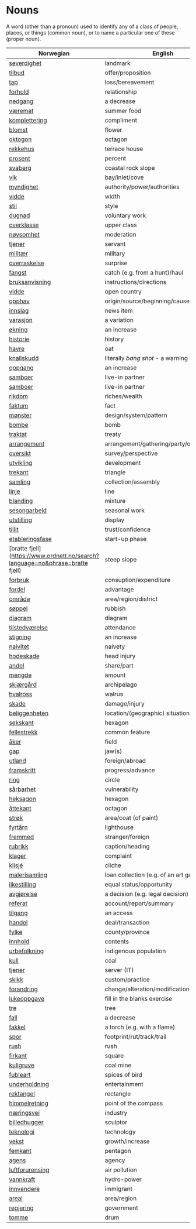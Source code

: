 # Nouns

A word (other than a pronoun) used to identify any of a class of people, places, or things (common noun), or to name a particular one of these (proper noun).

| Norwegian | English | Gender |
| --- | --- | --- |
| [severdighet](https://www.ordnett.no/search?language=no&phrase=severdighet) | landmark | m |
| [tilbud](https://www.ordnett.no/search?language=no&phrase=tilbud) | offer/proposition | i |
| [tap](https://www.ordnett.no/search?language=no&phrase=tap) | loss/bereavement | i |
| [forhold](https://www.ordnett.no/search?language=no&phrase=forhold) | relationship | i |
| [nedgang](https://www.ordnett.no/search?language=no&phrase=nedgang) | a decrease | m |
| [væremat](https://www.ordnett.no/search?language=no&phrase=væremat) | summer food | m |
| [komplettering](https://www.ordnett.no/search?language=no&phrase=komplettering) | compliment | m |
| [blomst](https://www.ordnett.no/search?language=no&phrase=blomst) | flower | m |
| [oktogon](https://www.ordnett.no/search?language=no&phrase=oktogon) | octagon | m |
| [rekkehus](https://www.ordnett.no/search?language=no&phrase=rekkehus) | terrace house | i |
| [prosent](https://www.ordnett.no/search?language=no&phrase=prosent) | percent | m |
| [svaberg](https://www.ordnett.no/search?language=no&phrase=svaberg) | coastal rock slope | i |
| [vik](https://www.ordnett.no/search?language=no&phrase=vik) | bay/inlet/cove | m |
| [myndighet](https://www.ordnett.no/search?language=no&phrase=myndighet) | authority/power/authorities | m |
| [vidde](https://www.ordnett.no/search?language=no&phrase=vidde) | width | m/f |
| [stil](https://www.ordnett.no/search?language=no&phrase=stil) | style | m |
| [dugnad](https://www.ordnett.no/search?language=no&phrase=dugnad) | voluntary work | m |
| [overklasse](https://www.ordnett.no/search?language=no&phrase=overklasse) | upper class | m |
| [nøysomhet](https://www.ordnett.no/search?language=no&phrase=nøysomhet) | moderation | m |
| [tjener](https://www.ordnett.no/search?language=no&phrase=tjener) | servant | m |
| [militær](https://www.ordnett.no/search?language=no&phrase=militær) | military | m |
| [overraskelse](https://www.ordnett.no/search?language=no&phrase=overraskelse) | surprise | m |
| [fangst](https://www.ordnett.no/search?language=no&phrase=fangst) | catch (e.g. from a hunt)/haul | m |
| [bruksanvisning](https://www.ordnett.no/search?language=no&phrase=bruksanvisning) | instructions/directions | m |
| [vidde](https://www.ordnett.no/search?language=no&phrase=vidde) | open country | m |
| [opphav](https://www.ordnett.no/search?language=no&phrase=opphav) | origin/source/beginning/cause | i |
| [innslag](https://www.ordnett.no/search?language=no&phrase=innslag) | news item | i |
| [varasjon](https://www.ordnett.no/search?language=no&phrase=varasjon) | a variation | m |
| [økning](https://www.ordnett.no/search?language=no&phrase=økning) | an increase | m |
| [historie](https://www.ordnett.no/search?language=no&phrase=historie) | history | m/f |
| [havre](https://www.ordnett.no/search?language=no&phrase=havre) | oat | m |
| [knallskudd](https://www.ordnett.no/search?language=no&phrase=knallskudd) | literally _bang shot_ - a warning shot gun | i |
| [oppgang](https://www.ordnett.no/search?language=no&phrase=oppgang) | an increase | m |
| [samboer](https://www.ordnett.no/search?language=no&phrase=samboer) | live-in partner | m |
| [samboer](https://www.ordnett.no/search?language=no&phrase=samboer) | live-in partner | m |
| [rikdom](https://www.ordnett.no/search?language=no&phrase=rikdom) | riches/wealth | m |
| [faktum](https://www.ordnett.no/search?language=no&phrase=faktum) | fact | i |
| [mønster](https://www.ordnett.no/search?language=no&phrase=mønster) | design/system/pattern | i |
| [bombe](https://www.ordnett.no/search?language=no&phrase=bombe) | bomb | m |
| [traktat](https://www.ordnett.no/search?language=no&phrase=traktat) | treaty | m |
| [arrangement](https://www.ordnett.no/search?language=no&phrase=arrangement) | arrangement/gathering/party/organisation | i |
| [oversikt](https://www.ordnett.no/search?language=no&phrase=oversikt) | survey/perspective | m |
| [utvikling](https://www.ordnett.no/search?language=no&phrase=utvikling) | development | m |
| [trekant](https://www.ordnett.no/search?language=no&phrase=trekant) | triangle | m |
| [samling](https://www.ordnett.no/search?language=no&phrase=samling) | collection/assembly | m |
| [linje](https://www.ordnett.no/search?language=no&phrase=linje) | line | m |
| [blanding](https://www.ordnett.no/search?language=no&phrase=blanding) | mixture | m |
| [sesongarbeid](https://www.ordnett.no/search?language=no&phrase=sesongarbeid) | seasonal work | i |
| [utstilling](https://www.ordnett.no/search?language=no&phrase=utstilling) | display | m |
| [tillit](https://www.ordnett.no/search?language=no&phrase=tillit) | trust/confidence | m |
| [etableringsfase](https://www.ordnett.no/search?language=no&phrase=etableringsfase) | start-up phase | m |
| [bratte fjell](https://www.ordnett.no/search?language=no&phrase=bratte fjell) | steep slope | m |
| [forbruk](https://www.ordnett.no/search?language=no&phrase=forbruk) | consuption/expenditure | i |
| [fordel](https://www.ordnett.no/search?language=no&phrase=fordel) | advantage | m |
| [område](https://www.ordnett.no/search?language=no&phrase=område) | area/region/district | i |
| [søppel](https://www.ordnett.no/search?language=no&phrase=søppel) | rubbish | i |
| [diagram](https://www.ordnett.no/search?language=no&phrase=diagram) | diagram | i |
| [tilstedværelse](https://www.ordnett.no/search?language=no&phrase=tilstedværelse) | attendance | i |
| [stigning](https://www.ordnett.no/search?language=no&phrase=stigning) | an increase | m |
| [naivitet](https://www.ordnett.no/search?language=no&phrase=naivitet) | naivety | m |
| [hodeskade](https://www.ordnett.no/search?language=no&phrase=hodeskade) | head injury | m |
| [andel](https://www.ordnett.no/search?language=no&phrase=andel) | share/part | m |
| [mengde](https://www.ordnett.no/search?language=no&phrase=mengde) | amount | m |
| [skjærgård](https://www.ordnett.no/search?language=no&phrase=skjærgård) | archipelago | m |
| [hvalross](https://www.ordnett.no/search?language=no&phrase=hvalross) | walrus | m |
| [skade](https://www.ordnett.no/search?language=no&phrase=skade) | damage/injury | m |
| [beliggenheten](https://www.ordnett.no/search?language=no&phrase=beliggenheten) | location/(geographic) situation | m/f |
| [sekskant](https://www.ordnett.no/search?language=no&phrase=sekskant) | hexagon | m |
| [fellestrekk](https://www.ordnett.no/search?language=no&phrase=fellestrekk) | common feature | i |
| [åker](https://www.ordnett.no/search?language=no&phrase=åker) | field | m |
| [gap](https://www.ordnett.no/search?language=no&phrase=gap) | jaw(s) | m |
| [utland](https://www.ordnett.no/search?language=no&phrase=utland) | foreign/abroad | m |
| [framskritt](https://www.ordnett.no/search?language=no&phrase=framskritt) | progress/advance | i |
| [ring](https://www.ordnett.no/search?language=no&phrase=ring) | circle | m |
| [sårbarhet](https://www.ordnett.no/search?language=no&phrase=sårbarhet) | vulnerability | m |
| [heksagon](https://www.ordnett.no/search?language=no&phrase=heksagon) | hexagon | m |
| [åttekant](https://www.ordnett.no/search?language=no&phrase=åttekant) | octagon | m |
| [strøk](https://www.ordnett.no/search?language=no&phrase=strøk) | area/coat (of paint) | i |
| [fyrtårn](https://www.ordnett.no/search?language=no&phrase=fyrtårn) | lighthouse | i |
| [fremmed](https://www.ordnett.no/search?language=no&phrase=fremmed) | stranger/foreign | m |
| [rubrikk](https://www.ordnett.no/search?language=no&phrase=rubrikk) | caption/heading | m |
| [klager](https://www.ordnett.no/search?language=no&phrase=klager) | complaint | m |
| [klisjé](https://www.ordnett.no/search?language=no&phrase=klisjé) | cliche | m |
| [malerisamling](https://www.ordnett.no/search?language=no&phrase=malerisamling) | loan collection (e.g. of an art gallery) | m |
| [likestilling](https://www.ordnett.no/search?language=no&phrase=likestilling) | equal status/opportunity | m |
| [avgjørelse](https://www.ordnett.no/search?language=no&phrase=avgjørelse) | a decision (e.g. legal decision) | m |
| [referat](https://www.ordnett.no/search?language=no&phrase=referat) | account/report/summary | i |
| [tilgang](https://www.ordnett.no/search?language=no&phrase=tilgang) | an access | i |
| [handel](https://www.ordnett.no/search?language=no&phrase=handel) | deal/transaction | m |
| [fylke](https://www.ordnett.no/search?language=no&phrase=fylke) | county/province | i |
| [innhold](https://www.ordnett.no/search?language=no&phrase=innhold) | contents | i |
| [urbefolkning](https://www.ordnett.no/search?language=no&phrase=urbefolkning) | indigenous population | m |
| [kull](https://www.ordnett.no/search?language=no&phrase=kull) | coal | i |
| [tjener](https://www.ordnett.no/search?language=no&phrase=tjener) | server (IT) | m |
| [skikk](https://www.ordnett.no/search?language=no&phrase=skikk) | custom/practice | m |
| [forandring](https://www.ordnett.no/search?language=no&phrase=forandring) | change/alteration/modification | m |
| [lukeoppgave](https://www.ordnett.no/search?language=no&phrase=lukeoppgave) | fill in the blanks exercise | m |
| [tre](https://www.ordnett.no/search?language=no&phrase=tre) | tree | i |
| [fall](https://www.ordnett.no/search?language=no&phrase=fall) | a decrease | i |
| [fakkel](https://www.ordnett.no/search?language=no&phrase=fakkel) | a torch (e.g. with a flame) | m |
| [spor](https://www.ordnett.no/search?language=no&phrase=spor) | footprint/rut/track/trail | i |
| [rush](https://www.ordnett.no/search?language=no&phrase=rush) | rush | i |
| [firkant](https://www.ordnett.no/search?language=no&phrase=firkant) | square | m |
| [kullgruve](https://www.ordnett.no/search?language=no&phrase=kullgruve) | coal mine | m |
| [fubleart](https://www.ordnett.no/search?language=no&phrase=fubleart) | spices of bird | m/f |
| [underholdning](https://www.ordnett.no/search?language=no&phrase=underholdning) | entertainment | m |
| [rektangel](https://www.ordnett.no/search?language=no&phrase=rektangel) | rectangle | i |
| [himmelretning](https://www.ordnett.no/search?language=no&phrase=himmelretning) | point of the compass | m |
| [næringsvei](https://www.ordnett.no/search?language=no&phrase=næringsvei) | industry | m |
| [billedhugger](https://www.ordnett.no/search?language=no&phrase=billedhugger) | sculptor | m |
| [teknologi](https://www.ordnett.no/search?language=no&phrase=teknologi) | technology | m |
| [vekst](https://www.ordnett.no/search?language=no&phrase=vekst) | growth/increase | m |
| [femkant](https://www.ordnett.no/search?language=no&phrase=femkant) | pentagon | m |
| [agens](https://www.ordnett.no/search?language=no&phrase=agens) | agency | m |
| [luftforurensing](https://www.ordnett.no/search?language=no&phrase=luftforurensing) | air pollution | m |
| [vannkraft](https://www.ordnett.no/search?language=no&phrase=vannkraft) | hydro-power | m |
| [innvandere](https://www.ordnett.no/search?language=no&phrase=innvandere) | immigrant | m |
| [areal](https://www.ordnett.no/search?language=no&phrase=areal) | area/region | i |
| [regjering](https://www.ordnett.no/search?language=no&phrase=regjering) | government | m |
| [tomme](https://www.ordnett.no/search?language=no&phrase=tomme) | drum | m |

